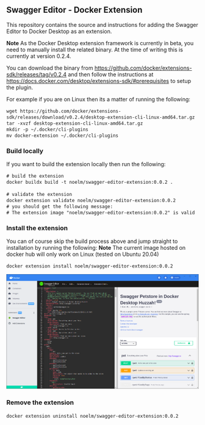 ## Swagger Editor - Docker Extension

This repository contains the source and instructions for adding the Swagger Editor to Docker Desktop as an extension.

**Note** As the Docker Desktop extension framework is currently in beta, you need to manually install the related binary. At the time of writing this is currently at version 0.2.4.

You can download the binary from https://github.com/docker/extensions-sdk/releases/tag/v0.2.4 and then follow the instructions at https://docs.docker.com/desktop/extensions-sdk/#prerequisites to setup the plugin.

For example if you are on Linux then its a matter of running the following:
```
wget https://github.com/docker/extensions-sdk/releases/download/v0.2.4/desktop-extension-cli-linux-amd64.tar.gz
tar -xvzf desktop-extension-cli-linux-amd64.tar.gz
mkdir -p ~/.docker/cli-plugins
mv docker-extension ~/.docker/cli-plugins
```

### Build locally

If you want to build the extension locally then run the following:
```
# build the extension
docker buildx build -t noelm/swagger-editor-extension:0.0.2 .

# validate the extension
docker extension validate noelm/swagger-editor-extension:0.0.2
# you should get the following message:
# The extension image "noelm/swagger-editor-extension:0.0.2" is valid
```

### Install the extension

You can of course skip the build process above and jump straight to installation by running the following:
**Note** The current image hosted on docker hub will only work on Linux (tested on Ubuntu 20.04)
```
docker extension install noelm/swagger-editor-extension:0.0.2
```

![Swagger Editor Docker Ext](Swagger-Editor-Docker-Ext.png?raw=true "Swagger Editor Docker Extension")


### Remove the extension
```
docker extension uninstall noelm/swagger-editor-extension:0.0.2
```
